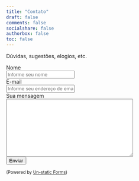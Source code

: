 ```yaml
---
title: "Contato"
draft: false
comments: false
socialshare: false
authorbox: false
toc: false
---
```

Dúvidas, sugestões, elogios, etc.

<form method="post" action="https://forms.un-static.com/forms/0145812eb310d5a82270bc60674255ee7945a338">
  <div class="form-group row">
    <label for="name" class="col-4 col-form-label">Nome</label>
    <div class="col-8">
      <div class="input-group">
        <div class="input-group-addon">
          <i class="fa fa-user"></i>
        </div>
        <input id="name" name="name" placeholder="Informe seu nome" type="text" required="required" class="form-control">
      </div>
    </div>
  </div>
  <div class="form-group row">
    <label for="email" class="col-4 col-form-label">E-mail</label>
    <div class="col-8">
      <div class="input-group">
        <div class="input-group-addon">
          <i class="fa fa-envelope"></i>
        </div>
        <input id="email" name="email" placeholder="Informe seu endereço de email" type="text" required="required" class="form-control">
      </div>
    </div>
  </div>
  <div class="form-group row">
    <label for="message" class="col-4 col-form-label">Sua mensagem</label>
    <div class="col-8">
      <textarea id="message" name="message" cols="40" rows="10" required="required" class="form-control"></textarea>
    </div>
  </div>
  <div class="form-group row">
    <div class="offset-4 col-8">
      <button name="submit" type="submit" class="btn btn-primary">Enviar</button>
    </div>
  </div>
  <div class="text-center">
    <p><small>(Powered by <a rel="nofollow" href="https://un-static.com" target="_blank">Un-static Forms</a>)</small></p>
  </div>
</form>
